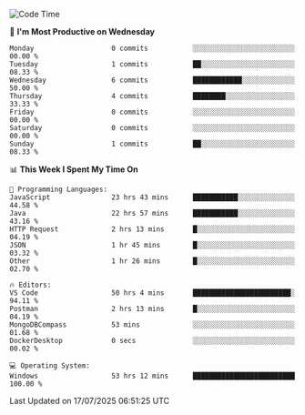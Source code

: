<!--START_SECTION:waka-->
![Code Time](http://img.shields.io/badge/Code%20Time-5%2C347%20hrs%2041%20mins-blue)

📅 **I'm Most Productive on Wednesday** 

```text
Monday                   0 commits           ░░░░░░░░░░░░░░░░░░░░░░░░░   00.00 % 
Tuesday                  1 commits           ██░░░░░░░░░░░░░░░░░░░░░░░   08.33 % 
Wednesday                6 commits           ████████████░░░░░░░░░░░░░   50.00 % 
Thursday                 4 commits           ████████░░░░░░░░░░░░░░░░░   33.33 % 
Friday                   0 commits           ░░░░░░░░░░░░░░░░░░░░░░░░░   00.00 % 
Saturday                 0 commits           ░░░░░░░░░░░░░░░░░░░░░░░░░   00.00 % 
Sunday                   1 commits           ██░░░░░░░░░░░░░░░░░░░░░░░   08.33 % 
```


📊 **This Week I Spent My Time On** 

```text
💬 Programming Languages: 
JavaScript               23 hrs 43 mins      ███████████░░░░░░░░░░░░░░   44.58 % 
Java                     22 hrs 57 mins      ███████████░░░░░░░░░░░░░░   43.16 % 
HTTP Request             2 hrs 13 mins       █░░░░░░░░░░░░░░░░░░░░░░░░   04.19 % 
JSON                     1 hr 45 mins        █░░░░░░░░░░░░░░░░░░░░░░░░   03.32 % 
Other                    1 hr 26 mins        █░░░░░░░░░░░░░░░░░░░░░░░░   02.70 % 

🔥 Editors: 
VS Code                  50 hrs 4 mins       ████████████████████████░   94.11 % 
Postman                  2 hrs 13 mins       █░░░░░░░░░░░░░░░░░░░░░░░░   04.19 % 
MongoDBCompass           53 mins             ░░░░░░░░░░░░░░░░░░░░░░░░░   01.68 % 
DockerDesktop            0 secs              ░░░░░░░░░░░░░░░░░░░░░░░░░   00.02 % 

💻 Operating System: 
Windows                  53 hrs 12 mins      █████████████████████████   100.00 % 
```


 Last Updated on 17/07/2025 06:51:25 UTC
<!--END_SECTION:waka-->
